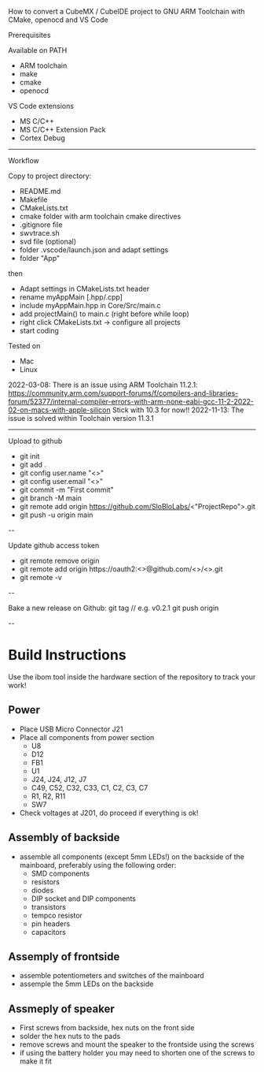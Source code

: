 How to convert a CubeMX / CubeIDE project to GNU ARM Toolchain with CMake, openocd and VS Code

Prerequisites

Available on PATH
 - ARM toolchain
 - make
 - cmake
 - openocd

VS Code extensions
 - MS C/C++
 - MS C/C++ Extension Pack
 - Cortex Debug

---

Workflow

Copy to project directory:
 - README.md
 - Makefile
 - CMakeLists.txt
 - cmake folder with arm toolchain cmake directives
 - .gitignore file
 - swvtrace.sh
 - svd file (optional)
 - folder .vscode/launch.json and adapt settings
 - folder "App"

then
 - Adapt settings in CMakeLists.txt header
 - rename myAppMain [.hpp/.cpp]
 - include myAppMain.hpp in Core/Src/main.c
 - add projectMain() to main.c (right before while loop)
 - right click CMakeLists.txt -> configure all projects
 - start coding

Tested on
 - Mac
 - Linux

2022-03-08: There is an issue using ARM Toolchain 11.2.1: https://community.arm.com/support-forums/f/compilers-and-libraries-forum/52377/internal-compiler-errors-with-arm-none-eabi-gcc-11-2-2022-02-on-macs-with-apple-silicon
Stick with 10.3 for now!!
2022-11-13: The issue is solved within Toolchain version 11.3.1

---

Upload to github
 - git init
 - git add .
 - git config user.name "<<username>>"
 - git config user.email "<<email>>"
 - git commit -m "First commit"
 - git branch -M main
 - git remote add origin https://github.com/SloBloLabs/<"ProjectRepo">.git
 - git push -u origin main

--

Update github access token
 - git remote remove origin
 - git remote add origin https://oauth2:<<new oauth token>>@github.com/<<username>>/<<reponame>>.git
 - git remote -v

--

Bake a new release on Github:
git tag <tagname> // e.g. v0.2.1
git push origin <tagname>

--

# Build Instructions

Use the ibom tool inside the hardware section of the repository to track your work!
## Power
 - Place USB Micro Connector J21
 - Place all components from power section
   - U8
   - D12
   - FB1
   - U1
   - J24, J24, J12, J7
   - C49, C52, C32, C33, C1, C2, C3, C7
   - R1, R2, R11
   - SW7
 - Check voltages at J201, do proceed if everything is ok!

## Assembly of backside
 - assemble all components (except 5mm LEDs!) on the backside of the mainboard, preferably using the following order:
   - SMD components
   - resistors
   - diodes
   - DIP socket and DIP components
   - transistors
   - tempco resistor
   - pin headers
   - capacitors

## Assemply of frontside
 - assemble potentiometers and switches of the mainboard
 - assemple the 5mm LEDs on the backside

## Assmeply of speaker
 - First screws from backside, hex nuts on the front side
 - solder the hex nuts to the pads
 - remove screws and mount the speaker to the frontside using the screws
 - if using the battery holder you may need to shorten one of the screws to make it fit





